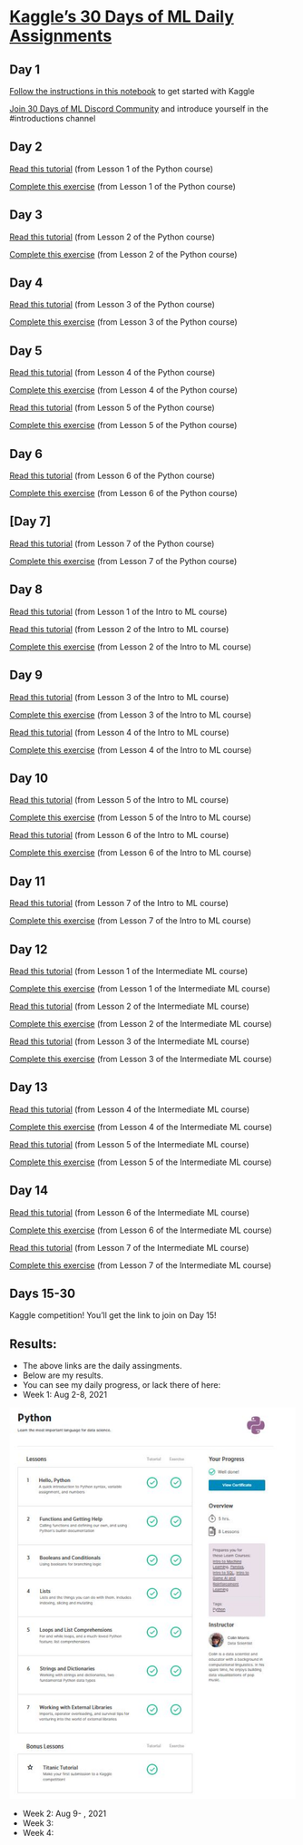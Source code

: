 # [Kaggle’s 30 Days of ML Daily Assignments](https://docs.google.com/document/d/e/2PACX-1vQhaDl5NbzMvPNKz3ipu3SuDBv8hI0XmFPSMyDm8mUa0xP07niK6zU3MziTOifSEkddXTiafppeZZYz/pub)


## Day 1
[Follow the instructions in this notebook](https://www.kaggle.com/alexisbcook/getting-started-with-kaggle) to get started with Kaggle

[Join 30 Days of ML Discord Community](https://discord.gg/f8g8bDq8Vv) and introduce yourself in the #introductions channel


## Day 2
[Read this tutorial](https://www.kaggle.com/colinmorris/hello-python) (from Lesson 1 of the Python course)

[Complete this exercise](https://www.kaggle.com/kernels/fork/1275163) (from Lesson 1 of the Python course)


## Day 3
[Read this tutorial](https://www.kaggle.com/colinmorris/functions-and-getting-help) (from Lesson 2 of the Python course)

[Complete this exercise](https://www.kaggle.com/kernels/fork/1275158) (from Lesson 2 of the Python course)

## Day 4
[Read this tutorial](https://www.kaggle.com/colinmorris/booleans-and-conditionals) (from Lesson 3 of the Python course)

[Complete this exercise](https://www.kaggle.com/kernels/fork/1275165) (from Lesson 3 of the Python course)


## Day 5
[Read this tutorial](https://www.kaggle.com/colinmorris/lists) (from Lesson 4 of the Python course)

[Complete this exercise](https://www.kaggle.com/eo4wellness/exercise-lists/edit) (from Lesson 4 of the Python course)

[Read this tutorial](https://www.kaggle.com/colinmorris/loops-and-list-comprehensions) (from Lesson 5 of the Python course)

[Complete this exercise](https://www.kaggle.com/eo4wellness/exercise-loops-and-list-comprehensions/edit) (from Lesson 5 of the Python course)


## Day 6
[Read this tutorial](https://www.kaggle.com/colinmorris/strings-and-dictionaries) (from Lesson 6 of the Python course)

[Complete this exercise]( https://www.kaggle.com/kernels/fork/1275185) (from Lesson 6 of the Python course)


## [Day 7] 
[Read this tutorial]() (from Lesson 7 of the Python course)

[Complete this exercise]()  (from Lesson 7 of the Python course)


## Day 8
[Read this tutorial]()  (from Lesson 1 of the Intro to ML course)

[Read this tutorial]()  (from Lesson 2 of the Intro to ML course)

[Complete this exercise]()  (from Lesson 2 of the Intro to ML course)


## Day 9
[Read this tutorial]() (from Lesson 3 of the Intro to ML course)

[Complete this exercise]() (from Lesson 3 of the Intro to ML course)

[Read this tutorial]() (from Lesson 4 of the Intro to ML course)

[Complete this exercise]() (from Lesson 4 of the Intro to ML course)


## Day 10
[Read this tutorial]() (from Lesson 5 of the Intro to ML course)

[Complete this exercise]() (from Lesson 5 of the Intro to ML course)

[Read this tutorial]() (from Lesson 6 of the Intro to ML course)

[Complete this exercise]() (from Lesson 6 of the Intro to ML course)


## Day 11
[Read this tutorial]() (from Lesson 7 of the Intro to ML course)

[Complete this exercise]() (from Lesson 7 of the Intro to ML course)


## Day 12
[Read this tutorial]() (from Lesson 1 of the Intermediate ML course)

[Complete this exercise]() (from Lesson 1 of the Intermediate ML course)

[Read this tutorial]() (from Lesson 2 of the Intermediate ML course)

[Complete this exercise]() (from Lesson 2 of the Intermediate ML course)

[Read this tutorial]() (from Lesson 3 of the Intermediate ML course)

[Complete this exercise]() (from Lesson 3 of the Intermediate ML course)

## Day 13
[Read this tutorial]() (from Lesson 4 of the Intermediate ML course)

[Complete this exercise]() (from Lesson 4 of the Intermediate ML course)

[Read this tutorial]() (from Lesson 5 of the Intermediate ML course)

[Complete this exercise]() (from Lesson 5 of the Intermediate ML course)


## Day 14
[Read this tutorial]() (from Lesson 6 of the Intermediate ML course)

[Complete this exercise]() (from Lesson 6 of the Intermediate ML course)

[Read this tutorial]() (from Lesson 7 of the Intermediate ML course)

[Complete this exercise]() (from Lesson 7 of the Intermediate ML course)


## Days 15-30
Kaggle competition! 
You’ll get the link to join on Day 15!

## Results: 
* The above links are the daily assingments. 
* Below are my results. 
* You can see my daily progress, or lack there of here: 
* Week 1: Aug 2-8, 2021

![Week1-Completed](https://github.com/EO4wellness/T-I-L/blob/main/AI-ML-NLP/Kaggle/Images/Week1_Kaggle-30DaysML-2021Challenge.jpg)


* Week 2: Aug 9- , 2021
* Week 3:
* Week 4: 

